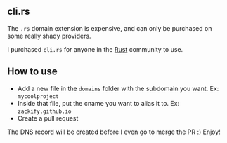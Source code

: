 ## cli.rs

The `.rs` domain extension is expensive, and can only be purchased on some really shady providers.

I purchased `cli.rs` for anyone in the [Rust](https://www.rust-lang.org/) community to use.

## How to use

- Add a new file in the `domains` folder with the subdomain you want. Ex: `mycoolproject`
- Inside that file, put the cname you want to alias it to. Ex: `zackify.github.io`
- Create a pull request

The DNS record will be created before I even go to merge the PR :) Enjoy!

